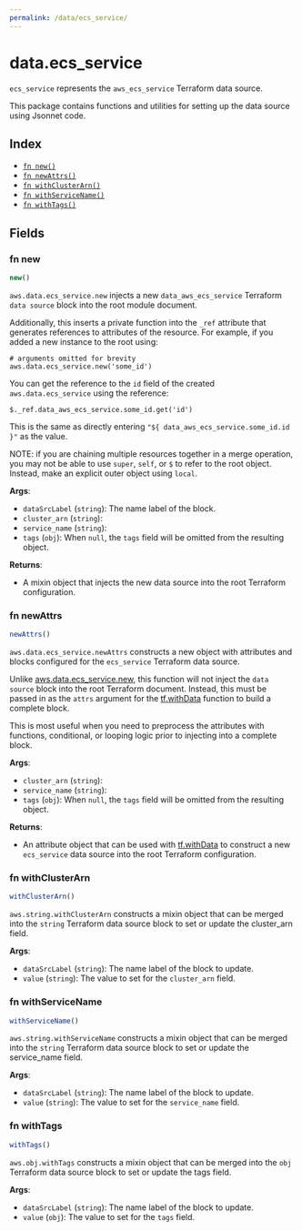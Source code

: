```yaml
---
permalink: /data/ecs_service/
---
```


# data.ecs_service

`ecs_service` represents the `aws_ecs_service` Terraform data source.



This package contains functions and utilities for setting up the data source using Jsonnet code.


## Index

* [`fn new()`](#fn-new)
* [`fn newAttrs()`](#fn-newattrs)
* [`fn withClusterArn()`](#fn-withclusterarn)
* [`fn withServiceName()`](#fn-withservicename)
* [`fn withTags()`](#fn-withtags)

## Fields

### fn new

```ts
new()
```


`aws.data.ecs_service.new` injects a new `data_aws_ecs_service` Terraform `data source`
block into the root module document.

Additionally, this inserts a private function into the `_ref` attribute that generates references to attributes of the
resource. For example, if you added a new instance to the root using:

    # arguments omitted for brevity
    aws.data.ecs_service.new('some_id')

You can get the reference to the `id` field of the created `aws.data.ecs_service` using the reference:

    $._ref.data_aws_ecs_service.some_id.get('id')

This is the same as directly entering `"${ data_aws_ecs_service.some_id.id }"` as the value.

NOTE: if you are chaining multiple resources together in a merge operation, you may not be able to use `super`, `self`,
or `$` to refer to the root object. Instead, make an explicit outer object using `local`.

**Args**:
  - `dataSrcLabel` (`string`): The name label of the block.
  - `cluster_arn` (`string`): 
  - `service_name` (`string`): 
  - `tags` (`obj`):  When `null`, the `tags` field will be omitted from the resulting object.

**Returns**:
- A mixin object that injects the new data source into the root Terraform configuration.


### fn newAttrs

```ts
newAttrs()
```


`aws.data.ecs_service.newAttrs` constructs a new object with attributes and blocks configured for the `ecs_service`
Terraform data source.

Unlike [aws.data.ecs_service.new](#fn-new), this function will not inject the `data source`
block into the root Terraform document. Instead, this must be passed in as the `attrs` argument for the
[tf.withData](https://github.com/tf-libsonnet/core/tree/main/docs#fn-withdata) function to build a complete block.

This is most useful when you need to preprocess the attributes with functions, conditional, or looping logic prior to
injecting into a complete block.

**Args**:
  - `cluster_arn` (`string`): 
  - `service_name` (`string`): 
  - `tags` (`obj`):  When `null`, the `tags` field will be omitted from the resulting object.

**Returns**:
  - An attribute object that can be used with [tf.withData](https://github.com/tf-libsonnet/core/tree/main/docs#fn-withdata) to construct a new `ecs_service` data source into the root Terraform configuration.


### fn withClusterArn

```ts
withClusterArn()
```

`aws.string.withClusterArn` constructs a mixin object that can be merged into the `string`
Terraform data source block to set or update the cluster_arn field.



**Args**:
  - `dataSrcLabel` (`string`): The name label of the block to update.
  - `value` (`string`): The value to set for the `cluster_arn` field.


### fn withServiceName

```ts
withServiceName()
```

`aws.string.withServiceName` constructs a mixin object that can be merged into the `string`
Terraform data source block to set or update the service_name field.



**Args**:
  - `dataSrcLabel` (`string`): The name label of the block to update.
  - `value` (`string`): The value to set for the `service_name` field.


### fn withTags

```ts
withTags()
```

`aws.obj.withTags` constructs a mixin object that can be merged into the `obj`
Terraform data source block to set or update the tags field.



**Args**:
  - `dataSrcLabel` (`string`): The name label of the block to update.
  - `value` (`obj`): The value to set for the `tags` field.
